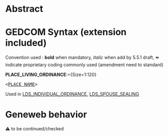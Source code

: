 ﻿# Abstract

# GEDCOM Syntax (extension included)
Convention used : **bold** when mandatory, _italic_ when add by 5.5.1 draft, &#x23E9; indicate proprietary coding commonly used (amendment need to standard)<br />

**PLACE_LIVING_ORDINANCE**:={Size=1:120}
<pre>
&lt;<a href=Ged.PLACE_NAME>PLACE_NAME</a>&gt;
</pre>
Used in <a href=Ged.LDS_INDIVIDUAL_ORDINANCE>LDS_INDIVIDUAL_ORDINANCE</a>, <a href=Ged.LDS_SPOUSE_SEALING>LDS_SPOUSE_SEALING</a><br />

# Geneweb behavior


:warning: to be continued/checked


